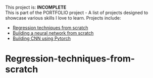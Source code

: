 This project is: <b>INCOMPLETE</b><br>
This is part of the PORTFOLIO project - A list of projects designed to showcase various skills I love to learn. Projects include:

- [Regression techniques from scratch](https://github.com/jrobo-gith/Regression-techniques-from-scratch)
- [Building a neural network from scratch](https://github.com/jrobo-gith/NN-from-scratch)
- [Building CNN using Pytorch](https://github.com/jrobo-gith/MNIST-CNN)
  
# Regression-techniques-from-scratch


  
